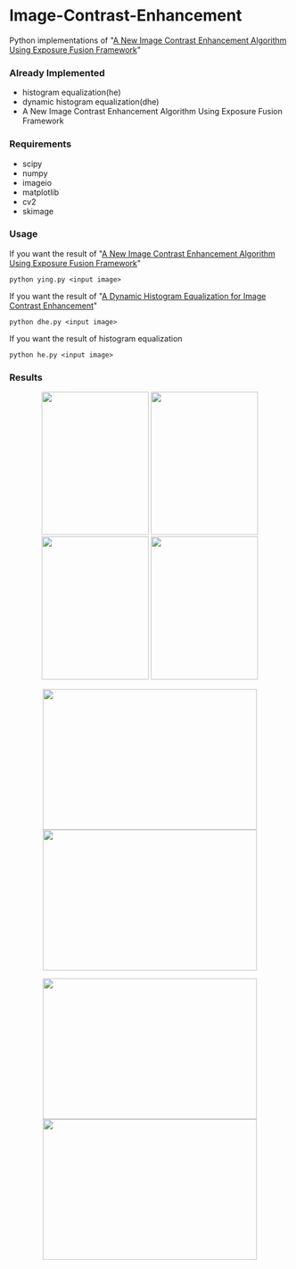 # Image-Contrast-Enhancement
Python implementations of "[A New Image Contrast Enhancement Algorithm Using Exposure Fusion Framework](https://baidut.github.io/OpenCE/caip2017.html)"

### Already Implemented
- histogram equalization(he)
- dynamic histogram equalization(dhe)
- A New Image Contrast Enhancement Algorithm Using Exposure Fusion Framework

### Requirements
- scipy
- numpy
- imageio
- matplotlib
- cv2
- skimage

### Usage
If you want the result of "[A New Image Contrast Enhancement Algorithm Using Exposure Fusion Framework](https://baidut.github.io/OpenCE/caip2017.html)"
```
python ying.py <input image>
```
If you want the result of "[A Dynamic Histogram Equalization for Image Contrast Enhancement](https://ieeexplore.ieee.org/document/4266947/)"
```
python dhe.py <input image>
```
If you want the result of histogram equalization
```
python he.py <input image>
```

### Results
<p align='center'>
  <img src='testdata/01.jpg' height='256' width='192'/>
  <img src='result/ying/01.jpg' height='256' width='192'/>
  <img src='testdata/03.jpg' height='256' width='192'/>
  <img src='result/ying/03.jpg' height='256' width='192'/>
</p>

<p align='center'>
  <img src='testdata/02.jpg' height='252' width='384'/>
  <img src='result/ying/02.jpg' height='252' width='384'/>
</p>

<p align='center'>
  <img src='testdata/04.jpg' height='252' width='384'/>
  <img src='result/ying/04.jpg' height='252' width='384'/>
</p>
